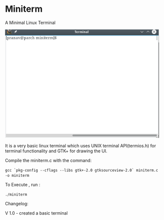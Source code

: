 # Miniterm

A Minimal Linux Terminal 

![Screenshot](https://github.com/pranavg189/miniterm/blob/master/miniterm-screenshot.png)

It is a very basic linux terminal which uses UNIX terminal API(termios.h) for terminal functionality and GTK+ for drawing the UI.

Compile the miniterm.c with the command:

``gcc `pkg-config --cflags --libs gtk+-2.0 gtksourceview-2.0` miniterm.c -o miniterm``

To Execute , run :

`./miniterm`

Changelog:

V 1.0 - created a basic terminal

